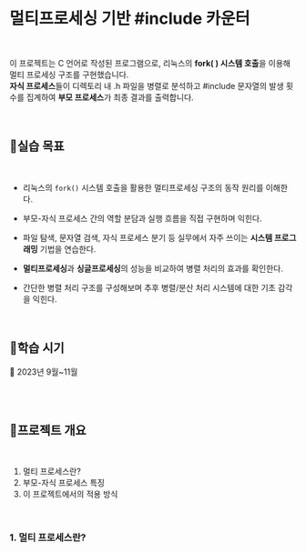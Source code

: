 # 멀티프로세싱 기반 #include 카운터

<br>

이 프로젝트는 C 언어로 작성된 프로그램으로, 리눅스의 **fork( ) 시스템 호출**을 이용해 멀티 프로세싱 구조를 구현했습니다. <br>
**자식 프로세스**들이 디렉토리 내 .h 파일을 병렬로 분석하고 #include 문자열의 발생 횟수를 집계하여 **부모 프로세스**가 최종 결과를 출력합니다.

<br>

## 🔹실습 목표

<br>

- 리눅스의 `fork()` 시스템 호출을 활용한 멀티프로세싱 구조의 동작 원리를 이해한다.
- 부모-자식 프로세스 간의 역할 분담과 실행 흐름을 직접 구현하며 익힌다.
- 파일 탐색, 문자열 검색, 자식 프로세스 분기 등 실무에서 자주 쓰이는 **시스템 프로그래밍** 기법을 연습한다.
- **멀티프로세싱**과 **싱글프로세싱**의 성능을 비교하여 병렬 처리의 효과를 확인한다.
- 간단한 병렬 처리 구조를 구성해보며 추후 병렬/분산 처리 시스템에 대한 기초 감각을 익힌다.

  <br>

## 🔹학습 시기
📆 2023년 9월~11월

<br><br>

## 🔹프로젝트 개요

<br>

1. 멀티 프로세스란?
2. 부모-자식 프로세스 특징
3. 이 프로젝트에서의 적용 방식

<br>

### 1. 멀티 프로세스란?
